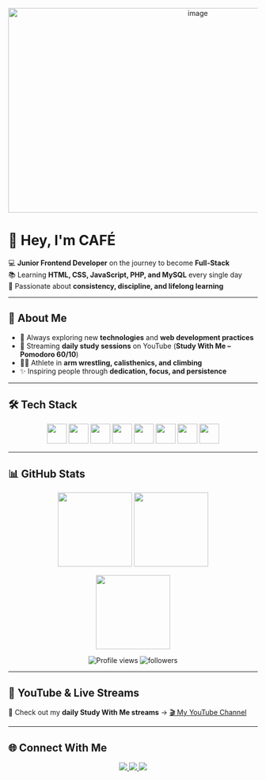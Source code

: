 <p align="center">
  <img width="750" height="414" alt="image" src="https://github.com/user-attachments/assets/fdb2f009-bfea-4eee-a56c-3dfff0ecf7ad" />
</p>

# 👋 Hey, I'm CAFÉ  

💻 **Junior Frontend Developer** on the journey to become **Full-Stack**  
📚 Learning **HTML, CSS, JavaScript, PHP, and MySQL** every single day  
🎯 Passionate about **consistency, discipline, and lifelong learning**  

---

## 🚀 About Me  
- 🌱 Always exploring new **technologies** and **web development practices**  
- 🎥 Streaming **daily study sessions** on YouTube (**Study With Me – Pomodoro 60/10**)  
- 🏋️‍♂️ Athlete in **arm wrestling, calisthenics, and climbing**  
- ✨ Inspiring people through **dedication, focus, and persistence**  

---

## 🛠️ Tech Stack  

<p align="center">
  <img src="https://cdn.jsdelivr.net/gh/devicons/devicon/icons/html5/html5-original.svg" width="40"/> 
  <img src="https://cdn.jsdelivr.net/gh/devicons/devicon/icons/css3/css3-original.svg" width="40"/> 
  <img src="https://cdn.jsdelivr.net/gh/devicons/devicon/icons/javascript/javascript-original.svg" width="40"/> 
  <img src="https://cdn.jsdelivr.net/gh/devicons/devicon/icons/php/php-original.svg" width="40"/> 
  <img src="https://cdn.jsdelivr.net/gh/devicons/devicon/icons/mysql/mysql-original.svg" width="40"/> 
  <img src="https://cdn.jsdelivr.net/gh/devicons/devicon/icons/figma/figma-original.svg" width="40"/> 
  <img src="https://cdn.jsdelivr.net/gh/devicons/devicon/icons/firebase/firebase-plain.svg" width="40"/> 
  <img src="https://cdn.jsdelivr.net/gh/devicons/devicon/icons/python/python-original.svg" width="40"/> 
</p>

---

## 📊 GitHub Stats  

<p align="center">
  <img src="https://github-readme-stats.vercel.app/api?username=CAFE2l&show_icons=true&theme=tokyonight" height="150"/>
  <img src="https://github-readme-stats.vercel.app/api/top-langs/?username=CAFE2l&layout=compact&theme=tokyonight" height="150"/>
</p>

<p align="center">
  <img src="https://github-readme-streak-stats.herokuapp.com/?user=CAFE2l&theme=tokyonight" height="150"/>
</p>

<p align="center">
  <img src="https://komarev.com/ghpvc/?username=CAFE2l&color=blueviolet&style=for-the-badge" alt="Profile views"/>
  <img src="https://img.shields.io/github/followers/CAFE2l?label=Followers&style=for-the-badge&color=blueviolet" alt="followers"/>
</p>

---

## 🎥 YouTube & Live Streams  

📌 Check out my **daily Study With Me streams** → [🎬 My YouTube Channel](https://www.youtube.com/@CAFE_ct/streams)  

---

## 🌐 Connect With Me  

<p align="center">
  <a href="https://www.linkedin.com/in/gabriel-felipe-sabino-de-souza-ab05a630a/" target="_blank">
    <img src="https://img.shields.io/badge/LinkedIn-0A66C2?style=for-the-badge&logo=linkedin&logoColor=white"/>
  </a>
  <a href="mailto:gutiajs@gmail.com">
    <img src="https://img.shields.io/badge/Email-D14836?style=for-the-badge&logo=gmail&logoColor=white"/>
  </a>
  <a href="https://wa.me/5541996713782" target="_blank">
    <img src="https://img.shields.io/badge/WhatsApp-25D366?style=for-the-badge&logo=whatsapp&logoColor=white"/>
  </a>
</p>

